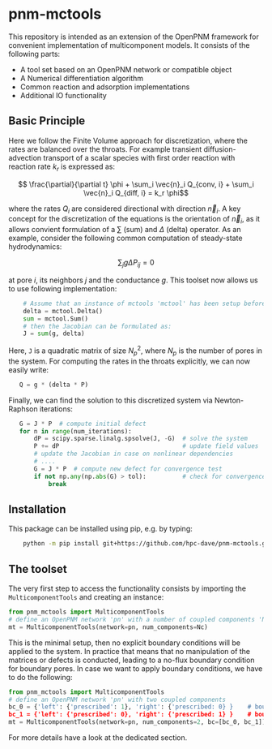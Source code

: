 # pnm-mctools
This repository is intended as an extension of the OpenPNM framework for convenient implementation of multicomponent models. It consists of the following parts:
- A tool set based on an OpenPNM network or compatible object
- A Numerical differentiation algorithm
- Common reaction and adsorption implementations
- Additional IO functionality

## Basic Principle
Here we follow the Finite Volume approach for discretization, where the rates are balanced over the throats. 
For example transient diffusion-advection transport of a scalar species with first order reaction with reaction rate $`k_r`$ is expressed as:
```math
 \frac{\partial}{\partial t} \phi + \sum_i \vec{n}_i Q_{conv, i} + \sum_i \vec{n}_i Q_{diff, i} = k_r \phi
```
where the rates $`Q_i`$ are considered directional with direction $`\vec{n}_i`$. A key concept for the discretization of the equations is the orientation of $`\vec{n}_i`$, as it allows convient formulation of a $`\sum`$ (sum) and $`\Delta`$ (delta) operator. As an example, consider the following common computation of steady-state hydrodynamics:
```math
    \sum_j g \Delta P_{ij} = 0
```
at pore $`i`$, its neighbors $`j`$ and the conductance $`g`$. This toolset now allows us to use following implementation:
```python
    # Assume that an instance of mctools 'mctool' has been setup before:
    delta = mctool.Delta()
    sum = mctool.Sum()
    # then the Jacobian can be formulated as:
    J = sum(g, delta)
```
Here, `J` is a quadratic matrix of size $`N_p^2`$, where $`N_p`$ is the number of pores in the system.
For computing the rates in the throats explicitly, we can now easily write:
```python
   Q = g * (delta * P)
```
Finally, we can find the solution to this discretized system via Newton-Raphson iterations:
```python
   G = J * P  # compute initial defect
   for n in range(num_iterations):
       dP = scipy.sparse.linalg.spsolve(J, -G)  # solve the system
       P += dP                                  # update field values
       # update the Jacobian in case on nonlinear dependencies
       # ....
       G = J * P  # compute new defect for convergence test
       if not np.any(np.abs(G) > tol):          # check for convergence
           break
```

## Installation
This package can be installed using pip, e.g. by typing:
```bash
    python -m pip install git+https://github.com/hpc-dave/pnm-mctools.git
```

## The toolset
The very first step to access the functionality consists by importing the `MulticomponentTools` and creating an instance:
```python
from pnm_mctools import MulticomponentTools
# define an OpenPNM network 'pn' with a number of coupled components 'Nc'
mt = MulticomponentTools(network=pn, num_components=Nc)
```
This is the minimal setup, then no explicit boundary conditions will be applied to the system. In practice that means that no manipulation of the matrices or defects is conducted, leading to a no-flux boundary condition for boundary pores. In case we want to apply boundary conditions, we have to do the following:
```python
from pnm_mctools import MulticomponentTools
# define an OpenPNM network 'pn' with two coupled components
bc_0 = {'left': {'prescribed': 1}, 'right': {'prescribed: 0} }    # boundary condition for component 0 at pores with the label 'left' and 'right'
bc_1 = {'left': {'prescribed': 0}, 'right': {'prescribed: 1} }    # boundary condition for component 1 at pores with the label 'left' and 'right'
mt = MulticomponentTools(network=pn, num_components=2, bc=[bc_0, bc_1])
```
For more details have a look at the dedicated section.






